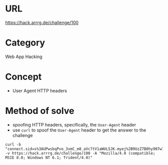 # URL
https://hack.arrrg.de/challenge/100
# Category
Web App Hacking
# Concept
* User Agent HTTP headers
# Method of solve
* spoofing HTTP headers, specifically, the `User-Agent` header
* use `curl` to spoof the `User-Agent` header to get the answer to the challenge
```
curl -b "connect.sid=s%3AUPwsbqPvo_3vmC_m8_aVc7tV1aWUL5JK.myej%2B9UzZ7B0hy907w7jfyrBKvxH4aLq%2BBWHPwZ%2Bujc;htw_language_preference=en" -v https://hack.arrrg.de/challenge/100 -A "Mozilla/4.0 (compatible; MSIE 8.0; Windows NT 6.1; Trident/4.0)"
```
